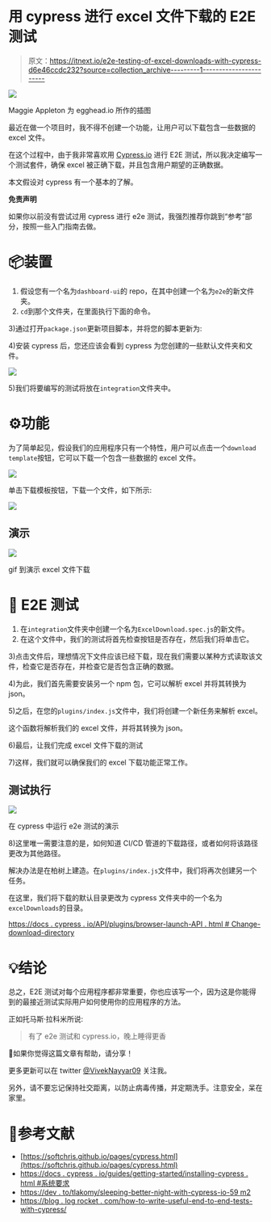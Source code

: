 # 用 cypress 进行 excel 文件下载的 E2E 测试

> 原文：<https://itnext.io/e2e-testing-of-excel-downloads-with-cypress-d6e46ccdc232?source=collection_archive---------1----------------------->

![](img/f32c5faffa5a769b2ae2f69d86534c45.png)

Maggie Appleton 为 egghead.io 所作的插图

最近在做一个项目时，我不得不创建一个功能，让用户可以下载包含一些数据的 excel 文件。

在这个过程中，由于我非常喜欢用 [Cypress.io](https://medium.com/u/47c842e55929?source=post_page-----d6e46ccdc232--------------------------------) 进行 E2E 测试，所以我决定编写一个测试套件，确保 excel 被正确下载，并且包含用户期望的正确数据。

本文假设对 cypress 有一个基本的了解。

**免责声明**

如果你以前没有尝试过用 cypress 进行 e2e 测试，我强烈推荐你跳到“参考”部分，按照一些入门指南去做。

# 📦装置

1.  假设您有一个名为`dashboard-ui`的 repo，在其中创建一个名为`e2e`的新文件夹。
2.  `cd`到那个文件夹，在里面执行下面的命令。

3)通过打开`package.json`更新项目脚本，并将您的脚本更新为:

4)安装 cypress 后，您还应该会看到 cypress 为您创建的一些默认文件夹和文件。

![](img/1c02e00ce7f73087704886107de9dd8d.png)

5)我们将要编写的测试将放在`integration`文件夹中。

# ⚙️功能

为了简单起见，假设我们的应用程序只有一个特性，用户可以点击一个`download template`按钮，它可以下载一个包含一些数据的 excel 文件。

![](img/031867e411e40b5433dc10f1499c3704.png)

单击下载模板按钮，下载一个文件，如下所示:

![](img/618365743fc241bc82d08dfa6b38b0c9.png)

## 演示

![](img/15bbed0852168e080e9b9e406a0e23be.png)

gif 到演示 excel 文件下载

# 🧪 E2E 测试

1.  在`integration`文件夹中创建一个名为`ExcelDownload.spec.js`的新文件。
2.  在这个文件中，我们的测试将首先检查按钮是否存在，然后我们将单击它。

3)点击文件后，理想情况下文件应该已经下载，现在我们需要以某种方式读取该文件，检查它是否存在，并检查它是否包含正确的数据。

4)为此，我们首先需要安装另一个 npm 包，它可以解析 excel 并将其转换为 json。

5)之后，在您的`plugins/index.js`文件中，我们将创建一个新任务来解析 excel。

这个函数将解析我们的 excel 文件，并将其转换为 json。

6)最后，让我们完成 excel 文件下载的测试

7)这样，我们就可以确保我们的 excel 下载功能正常工作。

## 测试执行

![](img/02f51243f778b14e4006002ee5300cf6.png)

在 cypress 中运行 e2e 测试的演示

8)这里唯一需要注意的是，如何知道 CI/CD 管道的下载路径，或者如何将该路径更改为其他路径。

解决办法是在柏树上建造。在`plugins/index.js`文件中，我们将再次创建另一个任务。

在这里，我们将下载的默认目录更改为 cypress 文件夹中的一个名为`excelDownloads`的目录。

[https://docs . cypress . io/API/plugins/browser-launch-API . html # Change-download-directory](https://docs.cypress.io/api/plugins/browser-launch-api.html#Change-download-directory)

# 💡结论

总之，E2E 测试对每个应用程序都非常重要，你也应该写一个，因为这是你能得到的最接近测试实际用户如何使用你的应用程序的方法。

正如托马斯·拉科米所说:

> 有了 e2e 测试和 cypress.io，晚上睡得更香

👯如果你觉得这篇文章有帮助，请分享！

更多更新可以在 twitter [@VivekNayyar09](https://twitter.com/VivekNayyar09) 关注我。

另外，请不要忘记保持社交距离，以防止病毒传播，并定期洗手。注意安全，呆在家里。

# 🚀**参考文献**

*   [https://softchris.github.io/pages/cypress.html](https://softchris.github.io/pages/cypress.html)
*   [https://docs . cypress . io/guides/getting-started/installing-cypress . html #系统要求](https://docs.cypress.io/guides/getting-started/installing-cypress.html#System-requirements)
*   [https://dev . to/tlakomy/sleeping-better-night-with-cypress-io-59 m2](https://dev.to/tlakomy/sleeping-better-at-night-with-cypress-io-59m2)
*   [https://blog . log rocket . com/how-to-write-useful-end-to-end-tests-with-cypress/](https://blog.logrocket.com/how-to-write-useful-end-to-end-tests-with-cypress/)